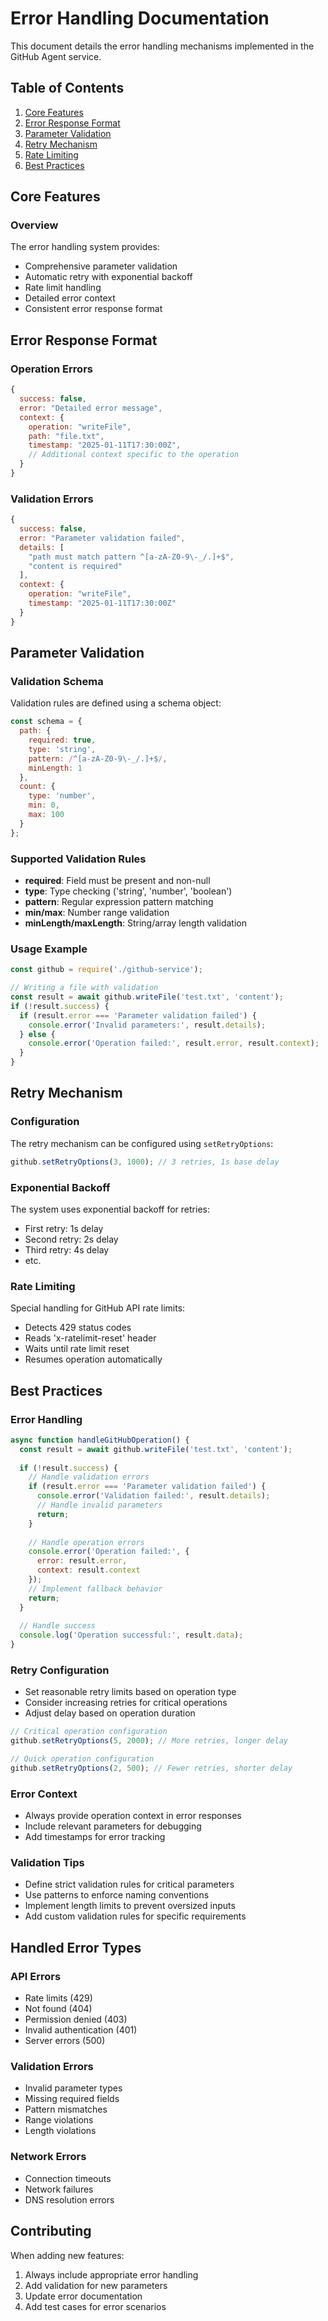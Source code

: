 # Error Handling Documentation

This document details the error handling mechanisms implemented in the GitHub Agent service.

## Table of Contents
1. [Core Features](#core-features)
2. [Error Response Format](#error-response-format)
3. [Parameter Validation](#parameter-validation)
4. [Retry Mechanism](#retry-mechanism)
5. [Rate Limiting](#rate-limiting)
6. [Best Practices](#best-practices)

## Core Features

### Overview
The error handling system provides:
- Comprehensive parameter validation
- Automatic retry with exponential backoff
- Rate limit handling
- Detailed error context
- Consistent error response format

## Error Response Format

### Operation Errors
```javascript
{
  success: false,
  error: "Detailed error message",
  context: {
    operation: "writeFile",
    path: "file.txt",
    timestamp: "2025-01-11T17:30:00Z",
    // Additional context specific to the operation
  }
}
```

### Validation Errors
```javascript
{
  success: false,
  error: "Parameter validation failed",
  details: [
    "path must match pattern ^[a-zA-Z0-9\-_/.]+$",
    "content is required"
  ],
  context: {
    operation: "writeFile",
    timestamp: "2025-01-11T17:30:00Z"
  }
}
```

## Parameter Validation

### Validation Schema
Validation rules are defined using a schema object:

```javascript
const schema = {
  path: {
    required: true,
    type: 'string',
    pattern: /^[a-zA-Z0-9\-_/.]+$/,
    minLength: 1
  },
  count: {
    type: 'number',
    min: 0,
    max: 100
  }
};
```

### Supported Validation Rules
- **required**: Field must be present and non-null
- **type**: Type checking ('string', 'number', 'boolean')
- **pattern**: Regular expression pattern matching
- **min/max**: Number range validation
- **minLength/maxLength**: String/array length validation

### Usage Example
```javascript
const github = require('./github-service');

// Writing a file with validation
const result = await github.writeFile('test.txt', 'content');
if (!result.success) {
  if (result.error === 'Parameter validation failed') {
    console.error('Invalid parameters:', result.details);
  } else {
    console.error('Operation failed:', result.error, result.context);
  }
}
```

## Retry Mechanism

### Configuration
The retry mechanism can be configured using `setRetryOptions`:

```javascript
github.setRetryOptions(3, 1000); // 3 retries, 1s base delay
```

### Exponential Backoff
The system uses exponential backoff for retries:
- First retry: 1s delay
- Second retry: 2s delay
- Third retry: 4s delay
- etc.

### Rate Limiting
Special handling for GitHub API rate limits:
- Detects 429 status codes
- Reads 'x-ratelimit-reset' header
- Waits until rate limit reset
- Resumes operation automatically

## Best Practices

### Error Handling
```javascript
async function handleGitHubOperation() {
  const result = await github.writeFile('test.txt', 'content');
  
  if (!result.success) {
    // Handle validation errors
    if (result.error === 'Parameter validation failed') {
      console.error('Validation failed:', result.details);
      // Handle invalid parameters
      return;
    }
    
    // Handle operation errors
    console.error('Operation failed:', {
      error: result.error,
      context: result.context
    });
    // Implement fallback behavior
    return;
  }
  
  // Handle success
  console.log('Operation successful:', result.data);
}
```

### Retry Configuration
- Set reasonable retry limits based on operation type
- Consider increasing retries for critical operations
- Adjust delay based on operation duration

```javascript
// Critical operation configuration
github.setRetryOptions(5, 2000); // More retries, longer delay

// Quick operation configuration
github.setRetryOptions(2, 500); // Fewer retries, shorter delay
```

### Error Context
- Always provide operation context in error responses
- Include relevant parameters for debugging
- Add timestamps for error tracking

### Validation Tips
- Define strict validation rules for critical parameters
- Use patterns to enforce naming conventions
- Implement length limits to prevent oversized inputs
- Add custom validation rules for specific requirements

## Handled Error Types

### API Errors
- Rate limits (429)
- Not found (404)
- Permission denied (403)
- Invalid authentication (401)
- Server errors (500)

### Validation Errors
- Invalid parameter types
- Missing required fields
- Pattern mismatches
- Range violations
- Length violations

### Network Errors
- Connection timeouts
- Network failures
- DNS resolution errors

## Contributing
When adding new features:
1. Always include appropriate error handling
2. Add validation for new parameters
3. Update error documentation
4. Add test cases for error scenarios
